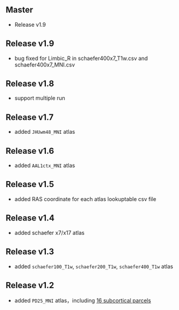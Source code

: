 ## Master
* Release v1.9

## Release v1.9
* bug fixed for Limbic_R in schaefer400x7_T1w.csv and schaefer400x7_MNI.csv

## Release v1.8
* support multiple run

## Release v1.7
* added `JHUwm48_MNI` atlas

## Release v1.6
* added `AAL1ctx_MNI` atlas

## Release v1.5
* added RAS coordinate for each atlas lookuptable csv file

## Release v1.4
* added schaefer x7/x17 atlas

## Release v1.3
* added `schaefer100_T1w`, `schaefer200_T1w`, `schaefer400_T1w` atlas

## Release v1.2
* added `PD25_MNI` atlas，including [16 subcortical parcels](https://nist.mni.mcgill.ca/multi-contrast-pd25-atlas/)



